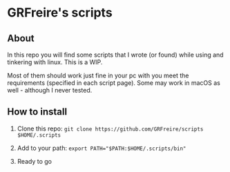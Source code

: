 # GRFreire's scripts

## About
In this repo you will find some scripts that I wrote (or found) while using and tinkering with linux. This is a WIP.

Most of them should work just fine in your pc with you meet the requirements (specified in each script page). Some may work in macOS as well - although I never tested.

## How to install

1. Clone this repo:
``git clone https://github.com/GRFreire/scripts $HOME/.scripts``

2. Add to your path:
``export PATH="$PATH:$HOME/.scripts/bin"``

3. Ready to go